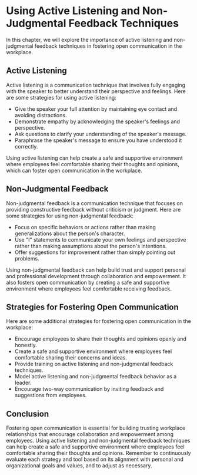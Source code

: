 Using Active Listening and Non-Judgmental Feedback Techniques
======================================================================================================

In this chapter, we will explore the importance of active listening and non-judgmental feedback techniques in fostering open communication in the workplace.

Active Listening
----------------

Active listening is a communication technique that involves fully engaging with the speaker to better understand their perspective and feelings. Here are some strategies for using active listening:

* Give the speaker your full attention by maintaining eye contact and avoiding distractions.
* Demonstrate empathy by acknowledging the speaker's feelings and perspective.
* Ask questions to clarify your understanding of the speaker's message.
* Paraphrase the speaker's message to ensure you have understood it correctly.

Using active listening can help create a safe and supportive environment where employees feel comfortable sharing their thoughts and opinions, which can foster open communication in the workplace.

Non-Judgmental Feedback
-----------------------

Non-judgmental feedback is a communication technique that focuses on providing constructive feedback without criticism or judgment. Here are some strategies for using non-judgmental feedback:

* Focus on specific behaviors or actions rather than making generalizations about the person's character.
* Use "I" statements to communicate your own feelings and perspective rather than making assumptions about the person's intentions.
* Offer suggestions for improvement rather than simply pointing out problems.

Using non-judgmental feedback can help build trust and support personal and professional development through collaboration and empowerment. It also fosters open communication by creating a safe and supportive environment where employees feel comfortable receiving feedback.

Strategies for Fostering Open Communication
-------------------------------------------

Here are some additional strategies for fostering open communication in the workplace:

* Encourage employees to share their thoughts and opinions openly and honestly.
* Create a safe and supportive environment where employees feel comfortable sharing their concerns and ideas.
* Provide training on active listening and non-judgmental feedback techniques.
* Model active listening and non-judgmental feedback behavior as a leader.
* Encourage two-way communication by inviting feedback and suggestions from employees.

Conclusion
----------

Fostering open communication is essential for building trusting workplace relationships that encourage collaboration and empowerment among employees. Using active listening and non-judgmental feedback techniques can help create a safe and supportive environment where employees feel comfortable sharing their thoughts and opinions. Remember to continuously evaluate each strategy and tool based on its alignment with personal and organizational goals and values, and to adjust as necessary.
